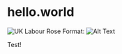 # hello.world

![UK Labour Rose](/Desktop/unispring2017/UK-Labour.jpg)
Format: ![Alt Text](url)



Test!
